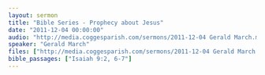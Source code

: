 ```yaml
---
layout: sermon
title: "Bible Series - Prophecy about Jesus"
date: "2011-12-04 00:00:00"
audio: "http://media.coggesparish.com/sermons/2011-12-04 Gerald March.mp3"
speaker: "Gerald March"
files: ["http://media.coggesparish.com/sermons/2011-12-04 Gerald March.pdf"]
bible_passages: ["Isaiah 9:2, 6-7"]
---
```


